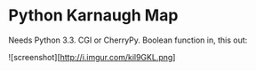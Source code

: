 Python Karnaugh Map
=======

Needs Python 3.3. CGI or CherryPy. Boolean function in, this out:

![screenshot][http://i.imgur.com/kil9GKL.png]

